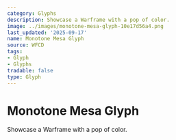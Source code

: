 ```yaml
---
category: Glyphs
description: Showcase a Warframe with a pop of color.
image: ../images/monotone-mesa-glyph-10e17d56a4.png
last_updated: '2025-09-17'
name: Monotone Mesa Glyph
source: WFCD
tags:
- Glyph
- Glyphs
tradable: false
type: Glyph
---
```


# Monotone Mesa Glyph

Showcase a Warframe with a pop of color.

